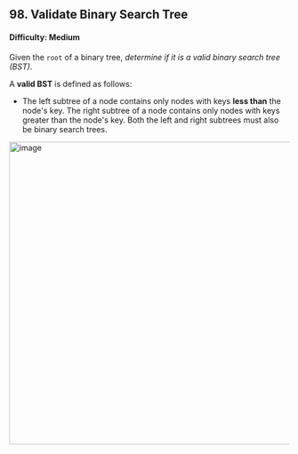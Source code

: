 ## 98. Validate Binary Search Tree

#### Difficulty: Medium

Given the ```root``` of a binary tree, _determine if it is a valid binary search tree (BST)_.

A __valid BST__ is defined as follows:

- The left subtree of a node contains only nodes with keys __less than__ the node's key.
    The right subtree of a node contains only nodes with keys greater than the node's key.
    Both the left and right subtrees must also be binary search trees.

<img width="545" alt="image" src="https://user-images.githubusercontent.com/35042430/206097698-15c5f56e-a51a-4e46-9612-501892ce15a4.png">
